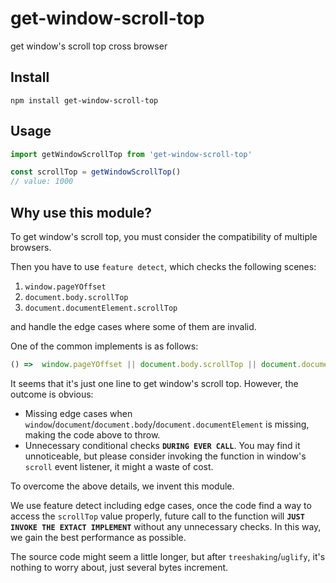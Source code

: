 # get-window-scroll-top

get window's scroll top cross browser

## Install

```
npm install get-window-scroll-top
```


## Usage

```js
import getWindowScrollTop from 'get-window-scroll-top'

const scrollTop = getWindowScrollTop()
// value: 1000
```

## Why use this module?

To get window's scroll top, you must consider the compatibility of multiple browsers.

Then you have to use `feature detect`, which checks the following scenes:

1. `window.pageYOffset`
2. `document.body.scrollTop`
3. `document.documentElement.scrollTop`

and handle the edge cases where some of them are invalid.

One of the common implements is as follows:

```js
() =>  window.pageYOffset || document.body.scrollTop || document.documentElement.scrollTop;
```

It seems that it's just one line to get window's scroll top. However, the outcome is obvious:

+ Missing edge cases when `window`/`document`/`document.body`/`document.documentElement` is missing, making the code above to throw.
+ Unnecessary conditional checks **`DURING EVER CALL`**. You may find it unnoticeable, but please consider invoking the function in window's `scroll` event listener, it might a waste of cost.

To overcome the above details, we invent this module.

We use feature detect including edge cases, once the code find a way to access the `scrollTop` value properly, future call to the function will **`JUST INVOKE THE EXTACT IMPLEMENT`** without any unnecessary checks. In this way, we gain the best performance as possible.

The source code might seem a little longer, but after `treeshaking`/`uglify`, it's nothing to worry about, just several bytes increment.
